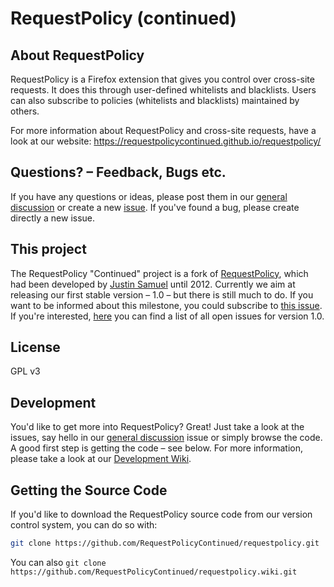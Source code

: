 # RequestPolicy (continued)

## About RequestPolicy

RequestPolicy is a Firefox extension that gives you control over cross-site
requests. It does this through user-defined whitelists and blacklists. Users
can also subscribe to policies (whitelists and blacklists) maintained by
others.

For more information about RequestPolicy and cross-site requests, have a look at our website:
https://requestpolicycontinued.github.io/requestpolicy/

## Questions? – Feedback, Bugs etc.

If you have any questions or ideas, please post them in our [general discussion](https://github.com/RequestPolicyContinued/requestpolicy/issues/484) or create a new [issue](https://github.com/RequestPolicyContinued/requestpolicy/issues). If you've found a bug, please create directly a new issue.

## This project

The RequestPolicy "Continued" project is a fork of
[RequestPolicy](https://github.com/RequestPolicy/requestpolicy), which had been
developed by [Justin Samuel](https://github.com/jsamuel) until 2012. Currently we aim at releasing our first stable version – 1.0 – but there is still much to do. If you want to be informed about this milestone, you could subscribe to [this issue](https://github.com/RequestPolicyContinued/requestpolicy/issues/446). If you're interested, [here](https://github.com/RequestPolicyContinued/requestpolicy/milestones/1.0)  you can find a list of all open issues for version 1.0.

## License

GPL v3

## Development

You'd like to get more into RequestPolicy? Great! Just take a look at the issues, say hello in our [general discussion](https://github.com/RequestPolicyContinued/requestpolicy/issues/484) issue or simply browse the code. A good first step is getting the code – see below. For more information, please take a look at our [Development Wiki](https://github.com/RequestPolicyContinued/requestpolicy/wiki).


## Getting the Source Code

If you'd like to download the RequestPolicy source code from our version
control system, you can do so with:

```bash
git clone https://github.com/RequestPolicyContinued/requestpolicy.git
```

You can also `git clone https://github.com/RequestPolicyContinued/requestpolicy.wiki.git`
